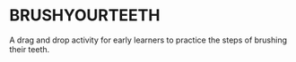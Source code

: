 # BRUSHYOURTEETH
A drag and drop activity for early learners to practice the steps of brushing their teeth.
